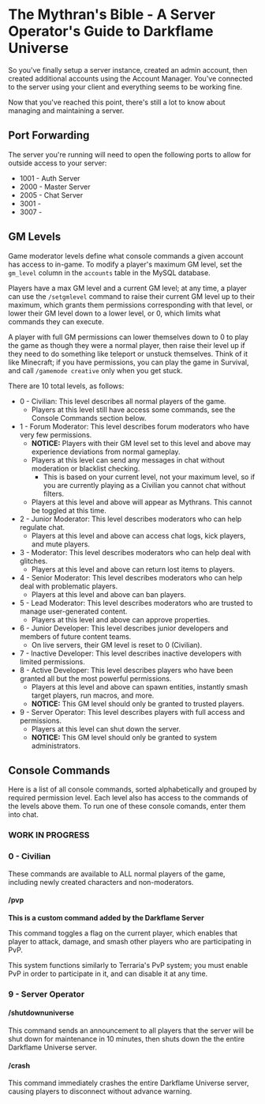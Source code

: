 # The Mythran's Bible - A Server Operator's Guide to Darkflame Universe

So you've finally setup a server instance, created an admin account, then created additional accounts using the Account Manager. You've connected to the server using your client and everything seems to be working fine.

Now that you've reached this point, there's still a lot to know about managing and maintaining a server.

## Port Forwarding

The server you're running will need to open the following ports to allow for outside access to your server:

* 1001 - Auth Server
* 2000 - Master Server
* 2005 - Chat Server
* 3001 -
* 3007 -

## GM Levels

Game moderator levels define what console commands a given account has access to in-game.  To modify a player's maximum GM level, set the `gm_level` column in the `accounts` table in the MySQL database. 

Players have a max GM level and a current GM level; at any time, a player can use the `/setgmlevel` command to raise their current GM level up to their maximum, which grants them permissions corresponding with that level, or lower their GM level down to a lower level, or 0, which limits what commands they can execute.

A player with full GM permissions can lower themselves down to 0 to play the game as though they were a normal player, then raise their level up if they need to do something like teleport or unstuck themselves. Think of it like Minecraft; if you have permissions, you can play the game in Survival, and call `/gamemode creative` only when you get stuck.

There are 10 total levels, as follows:

* 0 - Civilian: This level describes all normal players of the game.
    - Players at this level still have access some commands, see the Console Commands section below.
* 1 - Forum Moderator: This level describes forum moderators who have very few permissions.
    - **NOTICE:** Players with their GM level set to this level and above may experience deviations from normal gameplay.
    - Players at this level can send any messages in chat without moderation or blacklist checking.
        - This is based on your current level, not your maximum level, so if you are currently playing as a Civilian you cannot chat without filters.
    - Players at this level and above will appear as Mythrans. This cannot be toggled at this time.
* 2 - Junior Moderator: This level describes moderators who can help regulate chat.
    - Players at this level and above can access chat logs, kick players, and mute players.
* 3 - Moderator: This level describes moderators who can help deal with glitches.
    - Players at this level and above can return lost items to players.
* 4 - Senior Moderator: This level describes moderators who can help deal with problematic players.
    - Players at this level and above can ban players.
* 5 - Lead Moderator: This level describes moderators who are trusted to manage user-generated content.
    - Players at this level and above can approve properties.
* 6 - Junior Developer: This level describes junior developers and members of future content teams.
    - On live servers, their GM level is reset to 0 (Civilian).
* 7 - Inactive Developer: This level describes inactive developers with limited permissions.
* 8 - Active Developer: This level describes players who have been granted all but the most powerful permissions.
    - Players at this level and above can spawn entities, instantly smash target players, run macros, and more.
    - **NOTICE:** This GM level should only be granted to trusted players.
* 9 - Server Operator: This level describes players with full access and permissions.
    - Players at this level can shut down the server.
    - **NOTICE:** This GM level should only be granted to system administrators.

## Console Commands

Here is a list of all console commands, sorted alphabetically and grouped by required permission level. Each level also has access to the commands of the levels above them. To run one of these console comands, enter them into chat.

### WORK IN PROGRESS

### 0 - Civilian

These commands are available to ALL normal players of the game, including newly created characters and non-moderators.

#### /pvp

**This is a custom command added by the Darkflame Server**

This command toggles a flag on the current player, which enables that player to attack, damage, and smash other players who are participating in PvP.

This system functions similarly to Terraria's PvP system; you must enable PvP in order to participate in it, and can disable it at any time.

### 9 - Server Operator

#### /shutdownuniverse

This command sends an announcement to all players that the server will be shut down for maintenance in 10 minutes, then shuts down the  the entire Darkflame Universe server.

#### /crash

This command immediately crashes the entire Darkflame Universe server, causing players to disconnect without advance warning.